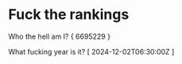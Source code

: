 # Fuck the rankings

Who the hell am I?
{ 6695229 }

What fucking year is it?
[ 2024-12-02T06:30:00Z ]
